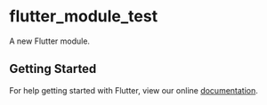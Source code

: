 # flutter_module_test

A new Flutter module.

## Getting Started

For help getting started with Flutter, view our online
[documentation](https://flutter.io/).
